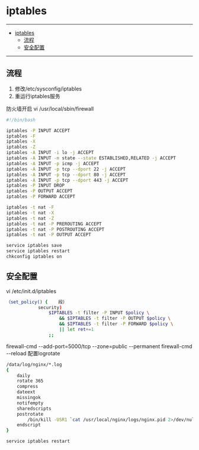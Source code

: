 # iptables

------

- [iptables](#iptables)
  - [流程](#流程)
  - [安全配置](#安全配置)

------

## 流程

1. 修改/etc/sysconfig/iptables
2. 重运行iptables服务

防火墙开启
vi /usr/local/sbin/firewall

``` sh
#!/bin/bash

iptables -P INPUT ACCEPT
iptables -F
iptables -X
iptables -Z
iptables -A INPUT -i lo -j ACCEPT
iptables -A INPUT -m state --state ESTABLISHED,RELATED -j ACCEPT
iptables -A INPUT -p icmp -j ACCEPT
iptables -A INPUT -p tcp --dport 22 -j ACCEPT
iptables -A INPUT -p tcp --dport 80 -j ACCEPT
iptables -A INPUT -p tcp --dport 443 -j ACCEPT
iptables -P INPUT DROP
iptables -P OUTPUT ACCEPT
iptables -P FORWARD ACCEPT

iptables -t nat -F
iptables -t nat -X
iptables -t nat -Z
iptables -t nat -P PREROUTING ACCEPT
iptables -t nat -P POSTROUTING ACCEPT
iptables -t nat -P OUTPUT ACCEPT

service iptables save
service iptables restart
chkconfig iptables on
```

## 安全配置

vi /etc/init.d/iptables

``` sh
（set_policy() {    段）
            security)
                $IPTABLES -t filter -P INPUT $policy \
                    && $IPTABLES -t filter -P OUTPUT $policy \
                    && $IPTABLES -t filter -P FORWARD $policy \
                    || let ret+=1
                ;;
```

firewall-cmd --add-port=5000/tcp --zone=public --permanent
firewall-cmd --reload
配置logrotate

``` sh
/data/log/nginx/*.log
{
    daily
    rotate 365
    compress
    dateext
    missingok
    notifempty
    sharedscripts
    postrotate
        /bin/kill -USR1 `cat /usr/local/nginx/logs/nginx.pid 2>/dev/null` 2>/dev/null || ture
    endscript
}
```

``` sh
service iptables restart
```
